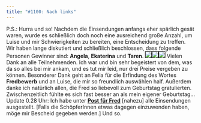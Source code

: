```yaml
---
title: "#1100: Nach links"
---
```


P.S.:
Hurra und so!
Nachdem die Einsendungen anfangs eher spärlich gesät waren, wurde es schließlich doch noch eine ausreichend große Anzahl, um Luise und mir Schwierigkeiten zu bereiten, eine Entscheidung zu treffen. Wir haben lange diskutiert und schließlich beschlossen, dass folgende Personen Gewinner sind:
<strong>Angela</strong>, <strong>Ekaterina</strong> und <strong>Taren</strong>.
<a href="http://www.fonflatter.de/bilder/fredbewerb/angela.jpg"><img src="http://www.fonflatter.de/bilder/fredbewerb/angela_s.jpg" style="border-color:#000000; border-style:solid; border-width:1; "></a><a href="http://www.fonflatter.de/bilder/fredbewerb/ekaterina.jpg"><img src="http://www.fonflatter.de/bilder/fredbewerb/ekaterina_s.jpg" style="border-color:#000000; border-style:solid; border-width:1; "></a><a href="http://www.fonflatter.de/bilder/fredbewerb/taren.jpg"><img src="http://www.fonflatter.de/bilder/fredbewerb/taren_s.jpg" style="border-color:#000000; border-style:solid; border-width:1; "></a>
Vielen Dank an alle Teilnehmenden. Ich war und bin sehr begeistert von dem, was da so alles bei mir ankam, und es tut mir leid, nur drei Preise vergeben zu können. Besonderer Dank geht an Felia für die Erfindung des Wortes <strong>Fredbewerb</strong> und an Luise, die mir so freundlich auswählen half.
Außerdem danke ich natürlich allen, die Fred so liebevoll zum Geburtstag gratulierten. Zwischenzeitlich fühlte es sich fast besser an als mein eigener Geburtstag...
Update 0.28 Uhr:
Ich habe unter <a href="http://www.fonflatter.de/post"><strong>Post für Fred</strong></a> [nahezu] alle Einsendungen ausgestellt. [Falls die SchöpferInnen etwas dagegen einzuwenden haben, möge mir Bescheid gegeben werden.]
Und so.

